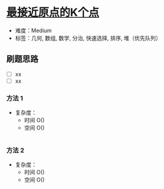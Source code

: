 # [最接近原点的K个点](https://leetcode-cn.com/problems/k-closest-points-to-origin/)

- 难度：Medium
- 标签：几何, 数组, 数学, 分治, 快速选择, 排序, 堆（优先队列）

## 刷题思路

- [ ] xx
- [ ] xx

### 方法 1

- 复杂度：
    - 时间 O()
    - 空间 O()

``` js

```

### 方法 2

- 复杂度：
    - 时间 O()
    - 空间 O()

``` js

```
